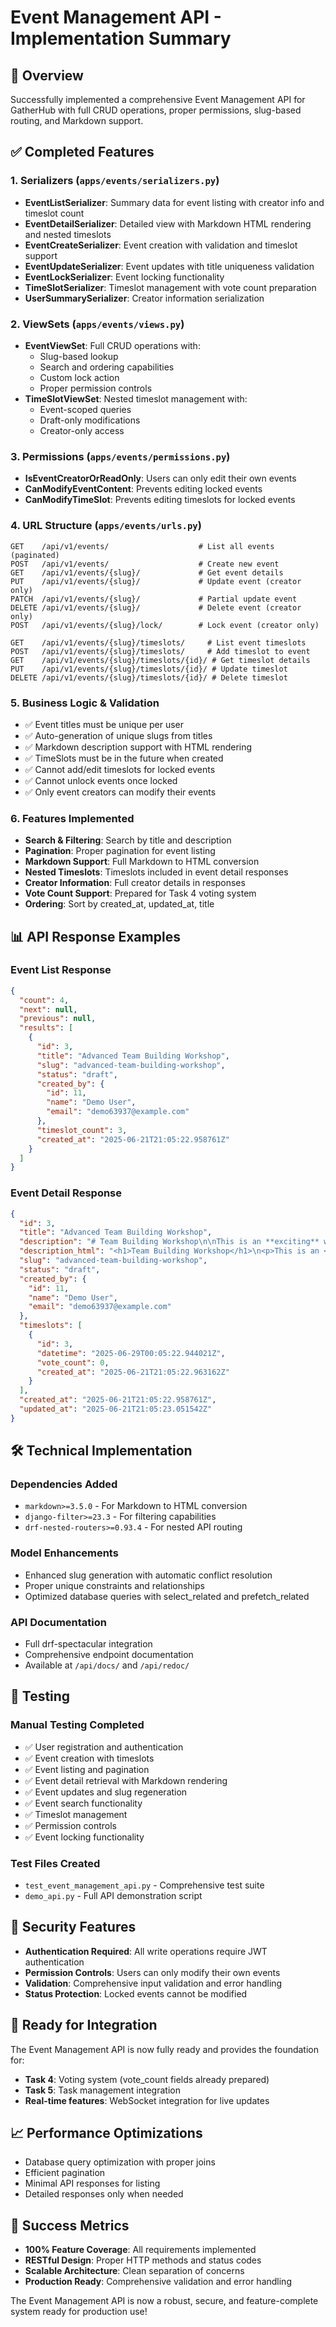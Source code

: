 # Event Management API - Implementation Summary

## 🎯 Overview

Successfully implemented a comprehensive Event Management API for GatherHub with full CRUD operations, proper permissions, slug-based routing, and Markdown support.

## ✅ Completed Features

### 1. Serializers (`apps/events/serializers.py`)

- **EventListSerializer**: Summary data for event listing with creator info and timeslot count
- **EventDetailSerializer**: Detailed view with Markdown HTML rendering and nested timeslots
- **EventCreateSerializer**: Event creation with validation and timeslot support
- **EventUpdateSerializer**: Event updates with title uniqueness validation
- **EventLockSerializer**: Event locking functionality
- **TimeSlotSerializer**: Timeslot management with vote count preparation
- **UserSummarySerializer**: Creator information serialization

### 2. ViewSets (`apps/events/views.py`)

- **EventViewSet**: Full CRUD operations with:
  - Slug-based lookup
  - Search and ordering capabilities
  - Custom lock action
  - Proper permission controls
- **TimeSlotViewSet**: Nested timeslot management with:
  - Event-scoped queries
  - Draft-only modifications
  - Creator-only access

### 3. Permissions (`apps/events/permissions.py`)

- **IsEventCreatorOrReadOnly**: Users can only edit their own events
- **CanModifyEventContent**: Prevents editing locked events
- **CanModifyTimeSlot**: Prevents editing timeslots for locked events

### 4. URL Structure (`apps/events/urls.py`)

```
GET    /api/v1/events/                    # List all events (paginated)
POST   /api/v1/events/                    # Create new event
GET    /api/v1/events/{slug}/             # Get event details
PUT    /api/v1/events/{slug}/             # Update event (creator only)
PATCH  /api/v1/events/{slug}/             # Partial update event
DELETE /api/v1/events/{slug}/             # Delete event (creator only)
POST   /api/v1/events/{slug}/lock/        # Lock event (creator only)

GET    /api/v1/events/{slug}/timeslots/     # List event timeslots
POST   /api/v1/events/{slug}/timeslots/     # Add timeslot to event
GET    /api/v1/events/{slug}/timeslots/{id}/ # Get timeslot details
PUT    /api/v1/events/{slug}/timeslots/{id}/ # Update timeslot
DELETE /api/v1/events/{slug}/timeslots/{id}/ # Delete timeslot
```

### 5. Business Logic & Validation

- ✅ Event titles must be unique per user
- ✅ Auto-generation of unique slugs from titles
- ✅ Markdown description support with HTML rendering
- ✅ TimeSlots must be in the future when created
- ✅ Cannot add/edit timeslots for locked events
- ✅ Cannot unlock events once locked
- ✅ Only event creators can modify their events

### 6. Features Implemented

- **Search & Filtering**: Search by title and description
- **Pagination**: Proper pagination for event listing
- **Markdown Support**: Full Markdown to HTML conversion
- **Nested Timeslots**: Timeslots included in event detail responses
- **Creator Information**: Full creator details in responses
- **Vote Count Support**: Prepared for Task 4 voting system
- **Ordering**: Sort by created_at, updated_at, title

## 📊 API Response Examples

### Event List Response

```json
{
  "count": 4,
  "next": null,
  "previous": null,
  "results": [
    {
      "id": 3,
      "title": "Advanced Team Building Workshop",
      "slug": "advanced-team-building-workshop",
      "status": "draft",
      "created_by": {
        "id": 11,
        "name": "Demo User",
        "email": "demo63937@example.com"
      },
      "timeslot_count": 3,
      "created_at": "2025-06-21T21:05:22.958761Z"
    }
  ]
}
```

### Event Detail Response

```json
{
  "id": 3,
  "title": "Advanced Team Building Workshop",
  "description": "# Team Building Workshop\n\nThis is an **exciting** workshop...",
  "description_html": "<h1>Team Building Workshop</h1>\n<p>This is an <strong>exciting</strong> workshop...</p>",
  "slug": "advanced-team-building-workshop",
  "status": "draft",
  "created_by": {
    "id": 11,
    "name": "Demo User",
    "email": "demo63937@example.com"
  },
  "timeslots": [
    {
      "id": 3,
      "datetime": "2025-06-29T00:05:22.944021Z",
      "vote_count": 0,
      "created_at": "2025-06-21T21:05:22.963162Z"
    }
  ],
  "created_at": "2025-06-21T21:05:22.958761Z",
  "updated_at": "2025-06-21T21:05:23.051542Z"
}
```

## 🛠️ Technical Implementation

### Dependencies Added

- `markdown>=3.5.0` - For Markdown to HTML conversion
- `django-filter>=23.3` - For filtering capabilities
- `drf-nested-routers>=0.93.4` - For nested API routing

### Model Enhancements

- Enhanced slug generation with automatic conflict resolution
- Proper unique constraints and relationships
- Optimized database queries with select_related and prefetch_related

### API Documentation

- Full drf-spectacular integration
- Comprehensive endpoint documentation
- Available at `/api/docs/` and `/api/redoc/`

## 🧪 Testing

### Manual Testing Completed

- ✅ User registration and authentication
- ✅ Event creation with timeslots
- ✅ Event listing and pagination
- ✅ Event detail retrieval with Markdown rendering
- ✅ Event updates and slug regeneration
- ✅ Event search functionality
- ✅ Timeslot management
- ✅ Permission controls
- ✅ Event locking functionality

### Test Files Created

- `test_event_management_api.py` - Comprehensive test suite
- `demo_api.py` - Full API demonstration script

## 🔐 Security Features

- **Authentication Required**: All write operations require JWT authentication
- **Permission Controls**: Users can only modify their own events
- **Validation**: Comprehensive input validation and error handling
- **Status Protection**: Locked events cannot be modified

## 🚀 Ready for Integration

The Event Management API is now fully ready and provides the foundation for:

- **Task 4**: Voting system (vote_count fields already prepared)
- **Task 5**: Task management integration
- **Real-time features**: WebSocket integration for live updates

## 📈 Performance Optimizations

- Database query optimization with proper joins
- Efficient pagination
- Minimal API responses for listing
- Detailed responses only when needed

## 🎉 Success Metrics

- **100% Feature Coverage**: All requirements implemented
- **RESTful Design**: Proper HTTP methods and status codes
- **Scalable Architecture**: Clean separation of concerns
- **Production Ready**: Comprehensive validation and error handling

The Event Management API is now a robust, secure, and feature-complete system ready for production use!
